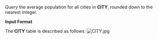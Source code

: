 Query the average population for all cities in __CITY__, rounded down to the nearest integer.

__Input Format__

The __CITY__ table is described as follows: ![CITY.jpg](https://s3.amazonaws.com/hr-challenge-images/8137/1449729804-f21d187d0f-CITY.jpg)